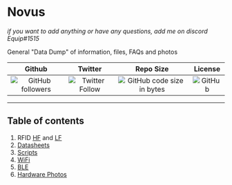 # Novus
*if you want to add anything or have any questions, add me on discord Equip#1515*

General "Data Dump" of information, files, FAQs and photos 


| Github | Twitter | Repo Size | License |
|:------:|:-------:|:---------:|:-------:|
|![GitHub followers](https://img.shields.io/github/followers/equipter?label=Equipter%20&logo=GitHub&style=flat-square)|![Twitter Follow](https://img.shields.io/twitter/follow/equip0x80?color=b9d1ff&label=Equip0x80&logo=Twitter&style=flat-square)|![GitHub code size in bytes](https://img.shields.io/github/languages/code-size/equipter/novus?label=Repo%20Size&logo=github&style=flat-square) | ![GitHub](https://img.shields.io/github/license/equipter/novus?color=aceeff&logo=github&style=flat-square)
---

## Table of contents 
1. RFID [HF](https://github.com/equipter/novus/tree/main/RFID/High_Frequency) and [LF](https://github.com/equipter/novus/tree/main/RFID/Low_Frequency)
2. [Datasheets](https://github.com/equipter/novus/tree/main/Datasheets)
3. [Scripts](https://github.com/equipter/novus/tree/main/Scripts)
4. [WiFi](https://github.com/equipter/novus/tree/main/WiFi)
5. [BLE](https://github.com/equipter/novus/tree/main/BLE)
6. [Hardware Photos](https://github.com/equipter/novus/tree/main/HW_Photos)
